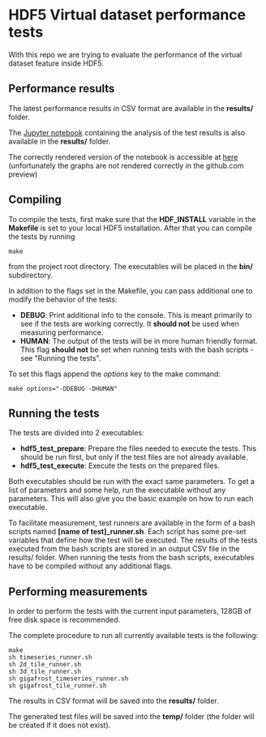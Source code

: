 # HDF5 Virtual dataset performance tests
With this repo we are trying to evaluate the performance of the virtual dataset feature inside HDF5.

## Performance results
The latest performance results in CSV format are available in the **results/** folder.

The [Jupyter notebook](results/analysis.ipynb) containing the analysis of the test results is also available in the **results/** folder.

The correctly rendered version of the notebook is accessible at
[here](http://nbviewer.jupyter.org/github/paulscherrerinstitute/hdf5_vds_performance_tests/blob/63da4d8995d63208dfef3f85fdbdd5280262ca65/results/analysis.ipynb) (unfortunately the graphs are not rendered correctly in the github.com preview)

## Compiling
To compile the tests, first make sure that the **HDF_INSTALL** variable in the **Makefile** is set to your local HDF5 installation. After that you can compile the tests by running

```
make
```

from the project root directory. The executables will be placed in the **bin/** subdirectory.

In addition to the flags set in the Makefile, you can pass additional one to modify the behavior of the tests:

- **DEBUG**: Print additional info to the console. This is meant primarily to see if the tests are working correctly. It **should not** be used when measuring performance.
- **HUMAN**: The output of the tests will be in more human friendly format. This flag **should not** be set when running tests with the bash scripts - see "Running the tests".

To set this flags append the *options* key to the make command:

```
make options="-DDEBUG -DHUMAN"
```

## Running the tests
The tests are divided into 2 executables:

- **hdf5_test_prepare**: Prepare the files needed to execute the tests. This should be run first, but only if the test files are not already available.
- **hdf5_test_execute**: Execute the tests on the prepared files.

Both executables should be run with the exact same parameters. To get a list of parameters and some help, run the executable without any parameters. This will also give you the basic example on how to run each executable.

To facilitate measurement, test runners are available in the form of a bash scripts named **[name of test]\_runner.sh**. Each script has some pre-set variables that define how the test will be executed.
The results of the tests executed from the bash scripts are stored in an output CSV file in the results/ folder. When running the tests from the bash scripts, executables have to be compiled without any additional flags.

## Performing measurements
In order to perform the tests with the current input parameters, 128GB of free disk space is recommended.

The complete procedure to run all currently available tests is the following:

```
make
sh timeseries_runner.sh
sh 2d_tile_runner.sh
sh 3d_tile_runner.sh
sh gigafrost_timeseries_runner.sh
sh gigafrost_tile_runner.sh
```

The results in CSV format will be saved into the **results/** folder.

The generated test files will be saved into the **temp/** folder (the folder will be created if it does not exist).
